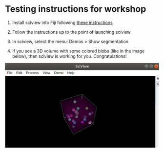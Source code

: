 # Testing instructions for workshop

1. Install sciview into Fiji following [these instructions](https://docs.scenery.graphics/sciview/installation/installing-the-sciview-plugin-for-fiji).

2. Follow the instructions up to the point of launching sciview

3. In sciview, select the menu: Demos > Show segmentation

4. If you see a 3D volume with some colored blobs (like in the image below), then sciview is working for you. Congratulations!

![Segmentation example screenshot](show_segmentation_screenshot.png)


